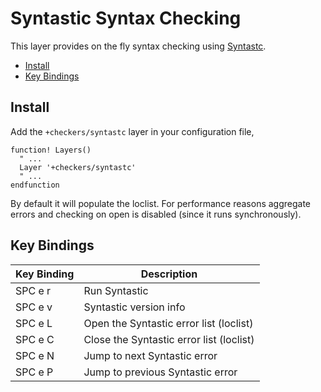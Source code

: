 # Syntastic Syntax Checking

This layer provides on the fly syntax checking using [Syntastc](https://github.com/scrooloose/syntastc).

* [Install](#install)
* [Key Bindings](#key-bindings)


## Install

Add the `+checkers/syntastc` layer in your configuration file,

```viml
function! Layers()
  " ...
  Layer '+checkers/syntastc'
  " ...
endfunction
```

By default it will populate the loclist. For performance reasons aggregate errors and checking on open is disabled (since it runs synchronously).


## Key Bindings

| Key Binding | Description                                                    |
|-------------|----------------------------------------------------------------|
| SPC e r     | Run Syntastic                                                  |
| SPC e v     | Syntastic version info                                         |
| SPC e L     | Open the Syntastic error list (loclist)                        |
| SPC e C     | Close the Syntastic error list (loclist)                       |
| SPC e N     | Jump to next Syntastic error                                   |
| SPC e P     | Jump to previous Syntastic error                               |

